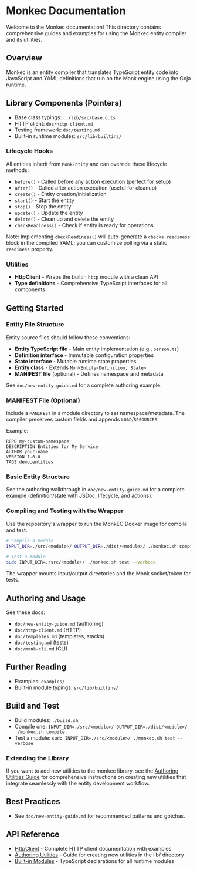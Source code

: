 # Monkec Documentation

Welcome to the Monkec documentation! This directory contains comprehensive guides and examples for using the Monkec entity compiler and its utilities.

## Overview

Monkec is an entity compiler that translates TypeScript entity code into JavaScript and YAML definitions that run on the Monk engine using the Goja runtime.

## Library Components (Pointers)

- Base class typings: `../lib/src/base.d.ts`
- HTTP client: `doc/http-client.md`
- Testing framework: `doc/testing.md`
- Built-in runtime modules: `src/lib/builtins/`

### Lifecycle Hooks

All entities inherit from `MonkEntity` and can override these lifecycle methods:

- `before()` - Called before any action execution (perfect for setup)
- `after()` - Called after action execution (useful for cleanup)
- `create()` - Entity creation/initialization
- `start()` - Start the entity
- `stop()` - Stop the entity
- `update()` - Update the entity
- `delete()` - Clean up and delete the entity
- `checkReadiness()` - Check if entity is ready for operations

Note: Implementing `checkReadiness()` will auto-generate a `checks.readiness` block in the compiled YAML; you can customize polling via a static `readiness` property.

### Utilities

- **HttpClient** - Wraps the builtin `http` module with a clean API
- **Type definitions** - Comprehensive TypeScript interfaces for all components

## Getting Started

### Entity File Structure

Entity source files should follow these conventions:

- **Entity TypeScript file** - Main entity implementation (e.g., `person.ts`)
- **Definition interface** - Immutable configuration properties
- **State interface** - Mutable runtime state properties
- **Entity class** - Extends `MonkEntity<Definition, State>`
- **MANIFEST file** (optional) - Defines namespace and metadata

See `doc/new-entity-guide.md` for a complete authoring example.

### MANIFEST File (Optional)

Include a `MANIFEST` in a module directory to set namespace/metadata. The compiler preserves custom fields and appends `LOAD`/`RESOURCES`.

Example:

```
REPO my-custom-namespace
DESCRIPTION Entities for My Service
AUTHOR your-name
VERSION 1.0.0
TAGS demo,entities
```

### Basic Entity Structure

See the authoring walkthrough in `doc/new-entity-guide.md` for a complete example (definition/state with JSDoc, lifecycle, and actions).

### Compiling and Testing with the Wrapper

Use the repository's wrapper to run the MonkEC Docker image for compile and test:

```bash
# Compile a module
INPUT_DIR=./src/<module>/ OUTPUT_DIR=./dist/<module>/ ./monkec.sh compile

# Test a module
sudo INPUT_DIR=./src/<module>/ ./monkec.sh test --verbose
```

The wrapper mounts input/output directories and the Monk socket/token for tests.

## Authoring and Usage

See these docs:
- `doc/new-entity-guide.md` (authoring)
- `doc/http-client.md` (HTTP)
- `doc/templates.md` (templates, stacks)
- `doc/testing.md` (tests)
- `doc/monk-cli.md` (CLI)

## Further Reading

- Examples: `examples/`
- Built-in module typings: `src/lib/builtins/`

## Build and Test

- Build modules: `./build.sh`
- Compile one: `INPUT_DIR=./src/<module>/ OUTPUT_DIR=./dist/<module>/ ./monkec.sh compile`
- Test a module: `sudo INPUT_DIR=./src/<module>/ ./monkec.sh test --verbose`

### Extending the Library

If you want to add new utilities to the monkec library, see the [Authoring Utilities Guide](./authoring-utilities.md) for comprehensive instructions on creating new utilities that integrate seamlessly with the entity development workflow.

## Best Practices

- See `doc/new-entity-guide.md` for recommended patterns and gotchas.

## API Reference

- [HttpClient](./http-client.md) - Complete HTTP client documentation with examples
- [Authoring Utilities](./authoring-utilities.md) - Guide for creating new utilities in the lib/ directory
- [Built-in Modules](../lib/builtins/) - TypeScript declarations for all runtime modules

 
